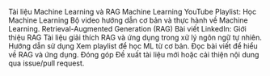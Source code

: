 
Tài liệu Machine Learning và RAG
Machine Learning
YouTube Playlist: Học Machine Learning
Bộ video hướng dẫn cơ bản và thực hành về Machine Learning.
Retrieval-Augmented Generation (RAG)
Bài viết LinkedIn: Giới thiệu RAG
Tài liệu giải thích RAG và ứng dụng trong xử lý ngôn ngữ tự nhiên.
Hướng dẫn sử dụng
Xem playlist để học ML từ cơ bản.
Đọc bài viết để hiểu về RAG và ứng dụng.
Đóng góp
Đề xuất tài liệu mới hoặc cải thiện nội dung qua issue/pull request.
